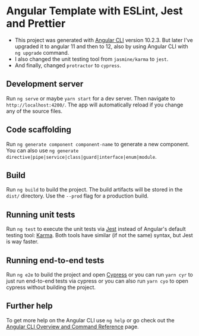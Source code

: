 # Angular Template with ESLint, Jest and Prettier

- This project was generated with [Angular CLI](https://github.com/angular/angular-cli) version 10.2.3.
But later I've upgraded it to angular 11 and then to 12, also by using Angular CLI with `ng upgrade` command.
- I also changed the unit testing tool from `jasmine/karma` to `jest`.
- And finally, changed `protractor` to `cypress`.

## Development server

Run `ng serve` or maybe `yarn start` for a dev server. Then navigate to `http://localhost:4200/`. The app will automatically reload if you change any of the source files.

## Code scaffolding

Run `ng generate component component-name` to generate a new component. You can also use `ng generate directive|pipe|service|class|guard|interface|enum|module`.

## Build

Run `ng build` to build the project. The build artifacts will be stored in the `dist/` directory. Use the `--prod` flag for a production build.

## Running unit tests

Run `ng test` to execute the unit tests via [Jest](https://jestjs.io/) instead of Angular's default testing tool: [Karma](https://karma-runner.github.io). Both tools have similar (if not the same) syntax, but Jest is way faster.

## Running end-to-end tests

Run `ng e2e` to build the project and open [Cypress](http://cypress.io/) or you can run `yarn cyr` to just run end-to-end tests via cypress or you can also run `yarn cyo` to open cypress without building the project.

## Further help

To get more help on the Angular CLI use `ng help` or go check out the [Angular CLI Overview and Command Reference](https://angular.io/cli) page.
